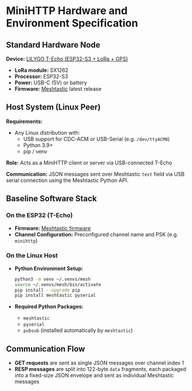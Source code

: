 # MiniHTTP Hardware and Environment Specification

## Standard Hardware Node

**Device:** [LILYGO T-Echo (ESP32-S3 + LoRa + GPS)](https://github.com/Xinyuan-LilyGO/T-Echo)  
- **LoRa module:** SX1262  
- **Processor:** ESP32-S3  
- **Power:** USB-C (5V) or battery  
- **Firmware:** [Meshtastic](https://meshtastic.org/download) latest release

## Host System (Linux Peer)

**Requirements:**
- Any Linux distribution with:
  - USB support for CDC-ACM or USB-Serial (e.g. `/dev/ttyACM0`)
  - Python 3.9+
  - pip / venv

**Role:** Acts as a MiniHTTP client or server via USB-connected T-Echo

**Communication:** JSON messages sent over Meshtastic `text` field via USB serial connection using the Meshtastic Python API.

## Baseline Software Stack

### On the ESP32 (T-Echo)
- **Firmware:** [Meshtastic firmware](https://meshtastic.org/download)
- **Channel Configuration:** Preconfigured channel name and PSK (e.g. `minihttp`)

### On the Linux Host
- **Python Environment Setup:**
  ```bash
  python3 -m venv ~/.venvs/mesh
  source ~/.venvs/mesh/bin/activate
  pip install --upgrade pip
  pip install meshtastic pyserial
  ```

- **Required Python Packages:**
  - `meshtastic`
  - `pyserial`
  - `pubsub` (installed automatically by `meshtastic`)

## Communication Flow

- **GET requests** are sent as single JSON messages over channel index 1
- **RESP messages** are split into 122-byte `data` fragments, each packaged into a fixed-size JSON envelope and sent as individual Meshtastic messages